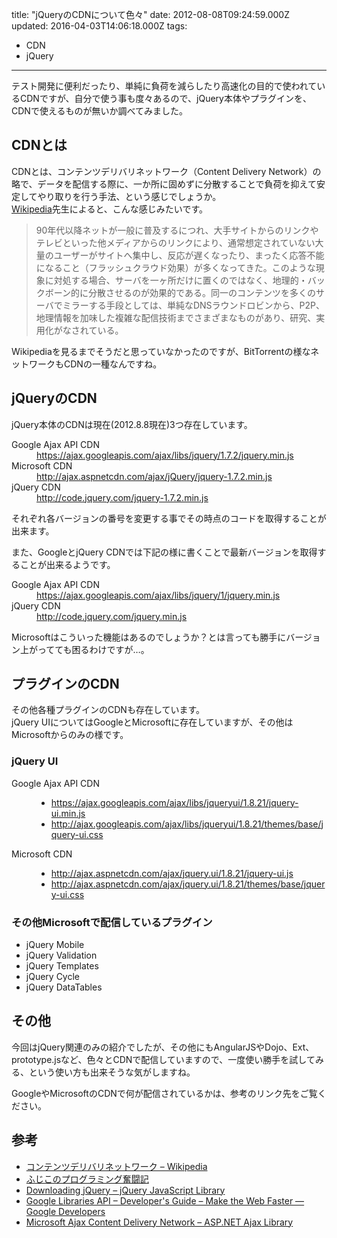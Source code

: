 title: "jQueryのCDNについて色々"
date: 2012-08-08T09:24:59.000Z
updated: 2016-04-03T14:06:18.000Z
tags: 
  - CDN
  - jQuery
---

テスト開発に便利だったり、単純に負荷を減らしたり高速化の目的で使われているCDNですが、自分で使う事も度々あるので、jQuery本体やプラグインを、CDNで使えるものが無いか調べてみました。


## CDNとは

CDNとは、コンテンツデリバリネットワーク（Content Delivery Network）の略で、データを配信する際に、一か所に固めずに分散することで負荷を抑えて安定してやり取りを行う手法、という感じでしょうか。  
[Wikipedia](http://ja.wikipedia.org/wiki/%E3%82%B3%E3%83%B3%E3%83%86%E3%83%B3%E3%83%84%E3%83%87%E3%83%AA%E3%83%90%E3%83%AA%E3%83%8D%E3%83%83%E3%83%88%E3%83%AF%E3%83%BC%E3%82%AF)先生によると、こんな感じみたいです。

> 90年代以降ネットが一般に普及するにつれ、大手サイトからのリンクやテレビといった他メディアからのリンクにより、通常想定されていない大量のユーザーがサイトへ集中し、反応が遅くなったり、まったく応答不能になること（フラッシュクラウド効果）が多くなってきた。このような現象に対処する場合、サーバを一ヶ所だけに置くのではなく、地理的・バックボーン的に分散させるのが効果的である。同一のコンテンツを多くのサーバでミラーする手段としては、単純なDNSラウンドロビンから、P2P、地理情報を加味した複雑な配信技術までさまざまなものがあり、研究、実用化がなされている。

Wikipediaを見るまでそうだと思っていなかったのですが、BitTorrentの様なネットワークもCDNの一種なんですね。


## jQueryのCDN

jQuery本体のCDNは現在(2012.8.8現在)3つ存在しています。

<dl>
<dt>Google Ajax API CDN</dt>
<dd><a href="https://ajax.googleapis.com/ajax/libs/jquery/1.7.2/jquery.min.js">https://ajax.googleapis.com/ajax/libs/jquery/1.7.2/jquery.min.js</a></dd>
<dt>Microsoft CDN</dt>
<dd><a href="http://ajax.aspnetcdn.com/ajax/jQuery/jquery-1.7.2.min.js">http://ajax.aspnetcdn.com/ajax/jQuery/jquery-1.7.2.min.js</a></dd>
<dt>jQuery CDN</dt>
<dd><a href="http://code.jquery.com/jquery-1.7.2.min.js">http://code.jquery.com/jquery-1.7.2.min.js</a></dd>
</dl>

それぞれ各バージョンの番号を変更する事でその時点のコードを取得することが出来ます。

また、GoogleとjQuery CDNでは下記の様に書くことで最新バージョンを取得することが出来るようです。

<dl>
<dt>Google Ajax API CDN</dt>
<dd><a href="https://ajax.googleapis.com/ajax/libs/jquery/1/jquery.min.js">https://ajax.googleapis.com/ajax/libs/jquery/1/jquery.min.js</a></dd>
<dt>jQuery CDN</dt>
<dd><a href="http://code.jquery.com/jquery.min.js">http://code.jquery.com/jquery.min.js</a></dd>
</dl>

Microsoftはこういった機能はあるのでしょうか？とは言っても勝手にバージョン上がってても困るわけですが…。


## プラグインのCDN

その他各種プラグインのCDNも存在しています。  
 jQuery UIについてはGoogleとMicrosoftに存在していますが、その他はMicrosoftからのみの様です。

### jQuery UI

<dl>
<dt>Google Ajax API CDN</dt>
<dd>
<ul>
<li><a href="https://ajax.googleapis.com/ajax/libs/jqueryui/1.8.21/jquery-ui.min.js">https://ajax.googleapis.com/ajax/libs/jqueryui/1.8.21/jquery-ui.min.js</a></li>
<li><a href="http://ajax.googleapis.com/ajax/libs/jqueryui/1.8.21/themes/base/jquery-ui.css">http://ajax.googleapis.com/ajax/libs/jqueryui/1.8.21/themes/base/jquery-ui.css</a></li>
</ul>
</dd>
<dt>Microsoft CDN</dt>
<dd>
<ul>
<li><a href="http://ajax.aspnetcdn.com/ajax/jquery.ui/1.8.21/jquery-ui.js">http://ajax.aspnetcdn.com/ajax/jquery.ui/1.8.21/jquery-ui.js</a></li>
<li><a href="http://ajax.aspnetcdn.com/ajax/jquery.ui/1.8.21/themes/base/jquery-ui.css">http://ajax.aspnetcdn.com/ajax/jquery.ui/1.8.21/themes/base/jquery-ui.css</a></li>
</ul>
</dd>
</dl>

### その他Microsoftで配信しているプラグイン

- jQuery Mobile
- jQuery Validation
- jQuery Templates
- jQuery Cycle
- jQuery DataTables


## その他

今回はjQuery関連のみの紹介でしたが、その他にもAngularJSやDojo、Ext、prototype.jsなど、色々とCDNで配信していますので、一度使い勝手を試してみる、という使い方も出来そうな気がしますね。

GoogleやMicrosoftのCDNで何が配信されているかは、参考のリンク先をご覧ください。


## 参考

- [コンテンツデリバリネットワーク – Wikipedia](http://ja.wikipedia.org/wiki/%E3%82%B3%E3%83%B3%E3%83%86%E3%83%B3%E3%83%84%E3%83%87%E3%83%AA%E3%83%90%E3%83%AA%E3%83%8D%E3%83%83%E3%83%88%E3%83%AF%E3%83%BC%E3%82%AF)
- [ふじこのプログラミング奮闘記](http://blog.neo.jp/dnblog/index.php?module=Blog&action=Entry&blog=pg&entry=2776&rand=5e0cc)
- [Downloading jQuery – jQuery JavaScript Library](http://docs.jquery.com/Downloading_jQuery)
- [Google Libraries API – Developer's Guide – Make the Web Faster — Google Developers](https://developers.google.com/speed/libraries/devguide)
- [Microsoft Ajax Content Delivery Network – ASP.NET Ajax Library](http://www.asp.net/ajaxlibrary/cdn.ashx)